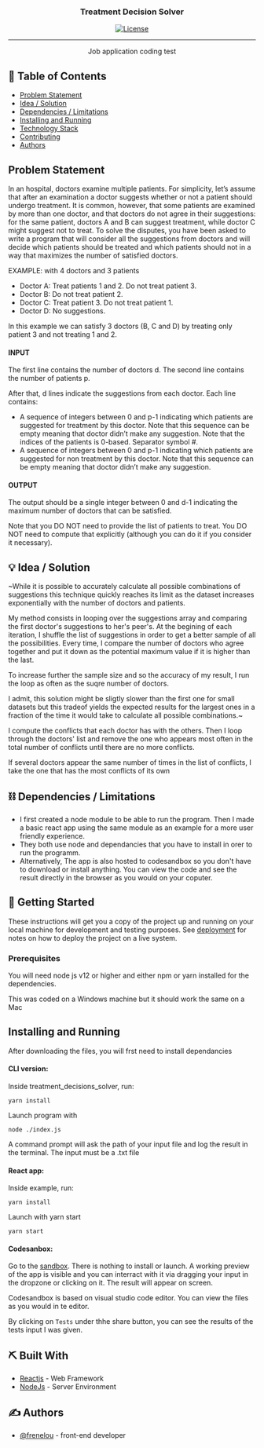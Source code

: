 <h3 align="center">Treatment Decision Solver</h3>

<div align="center">

[![License](https://img.shields.io/badge/license-MIT-blue.svg)](LICENSE.md)

</div>

---

<p align="center"> Job application coding test
</p>

## 📝 Table of Contents

- [Problem Statement](#problem_statement)
- [Idea / Solution](#idea)
- [Dependencies / Limitations](#limitations)
- [Installing and Running](#getting_started)
- [Technology Stack](#tech_stack)
- [Contributing](../CONTRIBUTING.md)
- [Authors](#authors)

## Problem Statement <a name = "problem_statement"></a>

In an hospital, doctors examine multiple patients. For simplicity, let’s assume that after an examination a doctor suggests whether or not a patient should undergo treatment. It is common, however, that some patients are examined by more than one doctor, and that doctors do not agree in their suggestions: for the same patient, doctors A and B can suggest treatment, while doctor C might suggest not to treat. To solve the disputes, you have been asked to write a program that will consider all the suggestions from doctors and will decide which patients should be treated and which patients should not in a way that maximizes the number of satisfied doctors.

EXAMPLE:  with 4 doctors and 3 patients

 - Doctor A: Treat patients 1 and 2. Do not treat patient 3.
 - Doctor B: Do not treat patient 2.
 - Doctor C: Treat patient 3. Do not treat patient 1.
 - Doctor D: No suggestions.

In this example we can satisfy 3 doctors (B, C and D) by treating only patient 3 and not treating 1 and 2.

#### INPUT
The first line contains the number of doctors d.
The second line contains the number of patients p.

After that, d lines indicate the suggestions from each doctor. Each line contains:
 -  A sequence of integers between 0 and p-1 indicating which patients are suggested for treatment by this doctor. Note that this sequence can be empty meaning that doctor didn’t make any suggestion. Note that the indices of the patients is 0-based.
Separator symbol #.
 -  A sequence of integers between 0 and p-1 indicating which patients are suggested for non treatment by this doctor. Note that this sequence can be empty meaning that doctor didn’t make any suggestion.

#### OUTPUT
The output should be a single integer between 0 and d-1 indicating the maximum number of doctors that can be satisfied.

Note that you DO NOT need to provide the list of patients to treat. You DO NOT need to compute that explicitly (although you can do it if you consider it necessary).


## 💡 Idea / Solution <a name = "idea"></a>

~While it is possible to accurately calculate all possible combinations of suggestions this technique quickly reaches its limit as the dataset increases exponentially with the number of doctors and patients. 

My method consists in looping over the suggestions array and comparing the first doctor's suggestions to her's peer's. At the begining of each iteration, I shuffle the list of suggestions in order to get a better sample of all the possibilities. Every time, I compare the number of doctors who agree together and put it down as the potential maximum value if it is higher than the last. 

To increase further the sample size and so the accuracy of my result, I run the loop as often as the suqre number of doctors. 

I admit, this solution might be sligtly slower than the first one for small datasets but this tradeof yields the expected results for the largest ones in a fraction of the time it would take to calculate all possible combinations.~

I compute the conflicts that each doctor has with the others. Then I loop through the doctors' list and remove the one who appears most often in the total number of conflicts until there are no more conflicts.

If several doctors appear the same number of times in the list of conflicts, I take the one that has the most conflicts of its own



## ⛓️ Dependencies / Limitations <a name = "limitations"></a>

- I first created a node module to be able to run the program. Then I made a basic react app using the same module as an example for a more user friendly experience.
- They both use node and dependancies that you have to install in orer to run the programm.
- Alternatively, The app is also hosted to codesandbox so you don't have to download or install anything. You can view the code and see the result directly in the browser as you would on your coputer.


## 🏁 Getting Started <a name = "getting_started"></a>

These instructions will get you a copy of the project up and running on your local machine for development
and testing purposes. See [deployment](#deployment) for notes on how to deploy the project on a live system.

### Prerequisites

You will need node js v12 or higher and either npm or yarn installed for the dependencies.

This was coded on a Windows machine but it should work the same on a Mac 

## Installing and Running

After downloading the files, you will frst need to install dependancies  

#### CLI version:

Inside treatment_decisions_solver, run: 
```
yarn install
```
Launch program with
```
node ./index.js
```
A command prompt will ask the path of your input file and log the result in the terminal. The input must be a .txt file

#### React app:

Inside example, run: 
```
yarn install
```

Launch with yarn start
```
yarn start
```

#### Codesanbox:

Go to the [sandbox](https://codesandbox.io/s/patient-treatment-solver-1cs55). There is nothing to install or launch. A working preview of the app is visible and you can interract with it via dragging your input in the dropzone or clicking on it. The result will appear on screen.

Codesandbox is based on visual studio code editor. You can view the files as you would in te editor.

By clicking on `Tests` under thhe share button, you can see the results of the tests input I was given.


## ⛏️ Built With <a name = "tech_stack"></a>

- [Reactjs](https://reactjs.org/) - Web Framework
- [NodeJs](https://nodejs.org/en/) - Server Environment

## ✍️ Authors <a name = "authors"></a>

- [@frenelou](https://github.com/frenelou) - front-end developer
